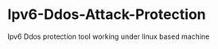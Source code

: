 Ipv6-Ddos-Attack-Protection
===========================

Ipv6 Ddos protection tool working under linux based machine
